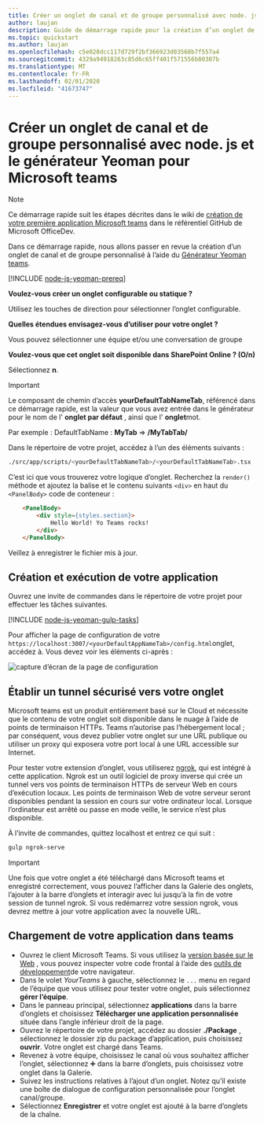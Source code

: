```yaml
---
title: Créer un onglet de canal et de groupe personnalisé avec node. js et le générateur Yeoman pour Microsoft teams
author: laujan
description: Guide de démarrage rapide pour la création d’un onglet de canal et de groupe avec le générateur Yeoman pour Microsoft Teams.
ms.topic: quickstart
ms.author: laujan
ms.openlocfilehash: c5e028dcc117d729f2bf366923d03568b7f557a4
ms.sourcegitcommit: 4329a94918263c85d6c65ff401f571556b80307b
ms.translationtype: MT
ms.contentlocale: fr-FR
ms.lasthandoff: 02/01/2020
ms.locfileid: "41673747"
---
```

# <a name="create-a-custom-channel-and-group-tab-with-nodejs-and-the-yeoman-generator-for-microsoft-teams"></a>Créer un onglet de canal et de groupe personnalisé avec node. js et le générateur Yeoman pour Microsoft teams

>[!NOTE]
>Ce démarrage rapide suit les étapes décrites dans le wiki de [création de votre première application Microsoft teams](https://github.com/OfficeDev/generator-teams/wiki/Build-Your-First-Microsoft-Teams-App) dans le référentiel GitHub de Microsoft OfficeDev.

Dans ce démarrage rapide, nous allons passer en revue la création d’un onglet de canal et de groupe personnalisé à l’aide du [Générateur Yeoman teams](https://github.com/OfficeDev/generator-teams/).

[!INCLUDE [node-js-yeoman-prereq](~/includes/tabs/node-js-yeoman-prereq.md)]

**Voulez-vous créer un onglet configurable ou statique ?**

Utilisez les touches de direction pour sélectionner l’onglet configurable.

**Quelles étendues envisagez-vous d’utiliser pour votre onglet ?**

Vous pouvez sélectionner une équipe et/ou une conversation de groupe

**Voulez-vous que cet onglet soit disponible dans SharePoint Online ? (O/n)** 

Sélectionnez **n**.

>[!IMPORTANT]
>Le composant de chemin d’accès **yourDefaultTabNameTab**, référencé dans ce démarrage rapide, est la valeur que vous avez entrée dans le générateur pour le nom de l' **onglet par défaut** , ainsi que l' **onglet**mot.
>
>Par exemple : DefaultTabName : **MyTab** => **/MyTabTab/**

Dans le répertoire de votre projet, accédez à l’un des éléments suivants :

```bash
./src/app/scripts/<yourDefaultTabNameTab>/<yourDefaultTabNameTab>.tsx
```

C’est ici que vous trouverez votre logique d’onglet. Recherchez la `render()` méthode et ajoutez la balise et le contenu suivants `<div>` en haut du `<PanelBody>` code de conteneur :

```html
    <PanelBody>
        <div style={styles.section}>
            Hello World! Yo Teams rocks!
        </div>
    </PanelBody>
```

Veillez à enregistrer le fichier mis à jour.

## <a name="build-and-run-your-application"></a>Création et exécution de votre application

Ouvrez une invite de commandes dans le répertoire de votre projet pour effectuer les tâches suivantes.

[!INCLUDE [node-js-yeoman-gulp-tasks](~/includes/tabs/node-js-yeoman-gulp-tasks.md)]

Pour afficher la page de configuration de votre `https://localhost:3007/<yourDefaultAppNameTab>/config.html`onglet, accédez à. Vous devez voir les éléments ci-après :

![capture d’écran de la page de configuration](~/assets/images/tab-images/configurationPage.png)

## <a name="establish-a-secure-tunnel-to-your-tab"></a>Établir un tunnel sécurisé vers votre onglet

Microsoft teams est un produit entièrement basé sur le Cloud et nécessite que le contenu de votre onglet soit disponible dans le nuage à l’aide de points de terminaison HTTPs. Teams n’autorise pas l’hébergement local ; par conséquent, vous devez publier votre onglet sur une URL publique ou utiliser un proxy qui exposera votre port local à une URL accessible sur Internet.

Pour tester votre extension d’onglet, vous utiliserez [ngrok](https://ngrok.com/docs), qui est intégré à cette application. Ngrok est un outil logiciel de proxy inverse qui crée un tunnel vers vos points de terminaison HTTPs de serveur Web en cours d’exécution locaux. Les points de terminaison Web de votre serveur seront disponibles pendant la session en cours sur votre ordinateur local. Lorsque l’ordinateur est arrêté ou passe en mode veille, le service n’est plus disponible.

À l’invite de commandes, quittez localhost et entrez ce qui suit :

```bash
gulp ngrok-serve
```

> [!IMPORTANT]
> Une fois que votre onglet a été téléchargé dans Microsoft teams et enregistré correctement, vous pouvez l’afficher dans la Galerie des onglets, l’ajouter à la barre d’onglets et interagir avec lui jusqu’à la fin de votre session de tunnel ngrok. Si vous redémarrez votre session ngrok, vous devrez mettre à jour votre application avec la nouvelle URL.

## <a name="upload-your-application-to-teams"></a>Chargement de votre application dans teams

- Ouvrez le client Microsoft Teams. Si vous utilisez la [version basée sur le Web](https://teams.microsoft.com) , vous pouvez inspecter votre code frontal à l’aide des [outils de développement](~/tabs/how-to/developer-tools.md)de votre navigateur.
- Dans le volet *YourTeams* à gauche, sélectionnez le `...` menu en regard de l’équipe que vous utilisez pour tester votre onglet, puis sélectionnez **gérer l’équipe**.
- Dans le panneau principal, sélectionnez **applications** dans la barre d’onglets et choisissez **Télécharger une application personnalisée** située dans l’angle inférieur droit de la page.
- Ouvrez le répertoire de votre projet, accédez au dossier **./Package** , sélectionnez le dossier zip du package d’application, puis choisissez **ouvrir**. Votre onglet est chargé dans Teams.
- Revenez à votre équipe, choisissez le canal où vous souhaitez afficher l’onglet, sélectionnez ➕ dans la barre d’onglets, puis choisissez votre onglet dans la Galerie.
- Suivez les instructions relatives à l’ajout d’un onglet. Notez qu’il existe une boîte de dialogue de configuration personnalisée pour l’onglet canal/groupe.
- Sélectionnez **Enregistrer** et votre onglet est ajouté à la barre d’onglets de la chaîne.
